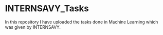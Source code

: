 # INTERNSAVY_Tasks
In this repository I have uploaded the tasks done in Machine Learning which was given by INTERNSAVY. 
